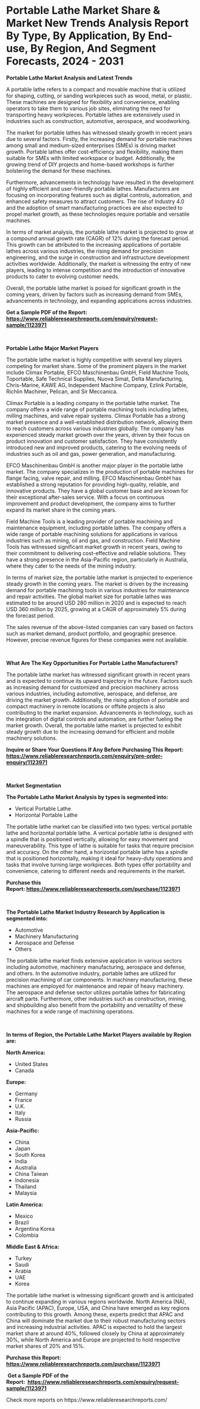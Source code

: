 <p><h1>Portable Lathe Market Share & Market New Trends Analysis Report By Type, By Application, By End-use, By Region, And Segment Forecasts, 2024 - 2031</h1></p><p><strong>Portable Lathe Market Analysis and Latest Trends</strong></p>
<p><p>A portable lathe refers to a compact and movable machine that is utilized for shaping, cutting, or sanding workpieces such as wood, metal, or plastic. These machines are designed for flexibility and convenience, enabling operators to take them to various job sites, eliminating the need for transporting heavy workpieces. Portable lathes are extensively used in industries such as construction, automotive, aerospace, and woodworking.</p><p>The market for portable lathes has witnessed steady growth in recent years due to several factors. Firstly, the increasing demand for portable machines among small and medium-sized enterprises (SMEs) is driving market growth. Portable lathes offer cost-efficiency and flexibility, making them suitable for SMEs with limited workspace or budget. Additionally, the growing trend of DIY projects and home-based workshops is further bolstering the demand for these machines.</p><p>Furthermore, advancements in technology have resulted in the development of highly efficient and user-friendly portable lathes. Manufacturers are focusing on incorporating features such as digital controls, automation, and enhanced safety measures to attract customers. The rise of Industry 4.0 and the adoption of smart manufacturing practices are also expected to propel market growth, as these technologies require portable and versatile machines.</p><p>In terms of market analysis, the portable lathe market is projected to grow at a compound annual growth rate (CAGR) of 12% during the forecast period. This growth can be attributed to the increasing applications of portable lathes across various industries, the rising demand for precision engineering, and the surge in construction and infrastructure development activities worldwide. Additionally, the market is witnessing the entry of new players, leading to intense competition and the introduction of innovative products to cater to evolving customer needs.</p><p>Overall, the portable lathe market is poised for significant growth in the coming years, driven by factors such as increasing demand from SMEs, advancements in technology, and expanding applications across industries.</p></p>
<p><strong>Get a Sample PDF of the Report:&nbsp; <a href="https://www.reliableresearchreports.com/enquiry/request-sample/1123971">https://www.reliableresearchreports.com/enquiry/request-sample/1123971</a></strong></p>
<p>&nbsp;</p>
<p><strong>Portable Lathe Major Market Players</strong></p>
<p><p>The portable lathe market is highly competitive with several key players competing for market share. Some of the prominent players in the market include Climax Portable, EFCO Maschinenbau GmbH, Field Machine Tools, Toportable, Safe Technical Supplies, Nuova Simat, Delta Manufacturing, Chris-Marine, KAWE AG, Independent Machine Company, Ezlink Portable, Richlin Machiner, Pelican, and Sir Meccanica.</p><p>Climax Portable is a leading company in the portable lathe market. The company offers a wide range of portable machining tools including lathes, milling machines, and valve repair systems. Climax Portable has a strong market presence and a well-established distribution network, allowing them to reach customers across various industries globally. The company has experienced steady market growth over the years, driven by their focus on product innovation and customer satisfaction. They have consistently introduced new and improved products, catering to the evolving needs of industries such as oil and gas, power generation, and manufacturing.</p><p>EFCO Maschinenbau GmbH is another major player in the portable lathe market. The company specializes in the production of portable machines for flange facing, valve repair, and milling. EFCO Maschinenbau GmbH has established a strong reputation for providing high-quality, reliable, and innovative products. They have a global customer base and are known for their exceptional after-sales service. With a focus on continuous improvement and product development, the company aims to further expand its market share in the coming years.</p><p>Field Machine Tools is a leading provider of portable machining and maintenance equipment, including portable lathes. The company offers a wide range of portable machining solutions for applications in various industries such as mining, oil and gas, and construction. Field Machine Tools has witnessed significant market growth in recent years, owing to their commitment to delivering cost-effective and reliable solutions. They have a strong presence in the Asia-Pacific region, particularly in Australia, where they cater to the needs of the mining industry.</p><p>In terms of market size, the portable lathe market is projected to experience steady growth in the coming years. The market is driven by the increasing demand for portable machining tools in various industries for maintenance and repair activities. The global market size for portable lathes was estimated to be around USD 280 million in 2020 and is expected to reach USD 360 million by 2025, growing at a CAGR of approximately 5% during the forecast period.</p><p>The sales revenue of the above-listed companies can vary based on factors such as market demand, product portfolio, and geographic presence. However, precise revenue figures for these companies were not available.</p></p>
<p>&nbsp;</p>
<p><strong>What Are The Key Opportunities For Portable Lathe Manufacturers?</strong></p>
<p><p>The portable lathe market has witnessed significant growth in recent years and is expected to continue its upward trajectory in the future. Factors such as increasing demand for customized and precision machinery across various industries, including automotive, aerospace, and defense, are driving the market growth. Additionally, the rising adoption of portable and compact machinery in remote locations or offsite projects is also contributing to the market expansion. Advancements in technology, such as the integration of digital controls and automation, are further fueling the market growth. Overall, the portable lathe market is projected to exhibit steady growth due to the increasing demand for efficient and mobile machinery solutions.</p></p>
<p><strong>Inquire or Share Your Questions If Any Before Purchasing This Report: <a href="https://www.reliableresearchreports.com/enquiry/pre-order-enquiry/1123971">https://www.reliableresearchreports.com/enquiry/pre-order-enquiry/1123971</a></strong></p>
<p>&nbsp;</p>
<p><strong>Market Segmentation</strong></p>
<p><strong>The Portable Lathe Market Analysis by types is segmented into:</strong></p>
<p><ul><li>Vertical Portable Lathe</li><li>Horizontal Portable Lathe</li></ul></p>
<p><p>The portable lathe market can be classified into two types: vertical portable lathe and horizontal portable lathe. A vertical portable lathe is designed with a spindle that is positioned vertically, allowing for easy movement and maneuverability. This type of lathe is suitable for tasks that require precision and accuracy. On the other hand, a horizontal portable lathe has a spindle that is positioned horizontally, making it ideal for heavy-duty operations and tasks that involve turning large workpieces. Both types offer portability and convenience, catering to different needs and requirements in the market.</p></p>
<p><strong>Purchase this Report:&nbsp;<a href="https://www.reliableresearchreports.com/purchase/1123971">https://www.reliableresearchreports.com/purchase/1123971</a></strong></p>
<p>&nbsp;</p>
<p><strong>The Portable Lathe Market Industry Research by Application is segmented into:</strong></p>
<p><ul><li>Automotive</li><li>Machinery Manufacturing</li><li>Aerospace and Defense</li><li>Others</li></ul></p>
<p><p>The portable lathe market finds extensive application in various sectors including automotive, machinery manufacturing, aerospace and defense, and others. In the automotive industry, portable lathes are utilized for precision machining of car components. In machinery manufacturing, these machines are employed for maintenance and repair of heavy machinery. The aerospace and defense sector utilizes portable lathes for fabricating aircraft parts. Furthermore, other industries such as construction, mining, and shipbuilding also benefit from the portability and versatility of these machines for a wide range of machining operations.</p></p>
<p>&nbsp;</p>
<p><strong>In terms of Region, the Portable Lathe Market Players available by Region are:</strong></p>
<p>
    <p> <strong> North America: </strong>
        <ul>
            <li>United States</li>
            <li>Canada</li>
        </ul>
        </p> 
    <p> <strong> Europe: </strong>
        <ul>
            <li>Germany</li>
            <li>France</li>
            <li>U.K.</li>
            <li>Italy</li>
            <li>Russia</li>
        </ul>
        </p> 
    <p> <strong> Asia-Pacific: </strong>
        <ul>
            <li>China</li>
            <li>Japan</li>
            <li>South Korea</li>
            <li>India</li>
            <li>Australia</li>
            <li>China Taiwan</li>
            <li>Indonesia</li>
            <li>Thailand</li>
            <li>Malaysia</li>
        </ul>
        </p> 
    <p> <strong> Latin America: </strong>
        <ul>
            <li>Mexico</li>
            <li>Brazil</li>
            <li>Argentina Korea</li>
            <li>Colombia</li>
        </ul>
        </p> 
    <p> <strong> Middle East & Africa: </strong>
        <ul>
            <li>Turkey</li>
            <li>Saudi</li>
            <li>Arabia</li>
            <li>UAE</li>
            <li>Korea</li>
        </ul>
    </p>
    </p>
<p><p>The portable lathe market is witnessing significant growth and is anticipated to continue expanding in various regions worldwide. North America (NA), Asia Pacific (APAC), Europe, USA, and China have emerged as key regions contributing to this growth. Among these, experts predict that APAC and China will dominate the market due to their robust manufacturing sectors and increasing industrial activities. APAC is expected to hold the largest market share at around 40%, followed closely by China at approximately 30%, while North America and Europe are projected to hold respective market shares of 20% and 15%.</p></p>
<p><strong>Purchase this Report: <a href="https://www.reliableresearchreports.com/purchase/1123971">https://www.reliableresearchreports.com/purchase/1123971</a></strong></p>
<p>&nbsp;<strong>Get a Sample PDF of the Report:&nbsp;&nbsp;<a href="https://www.reliableresearchreports.com/enquiry/request-sample/1123971">https://www.reliableresearchreports.com/enquiry/request-sample/1123971</a></strong></p>
<p><strong></strong></p>
<p>Check more reports on https://www.reliableresearchreports.com/</p>